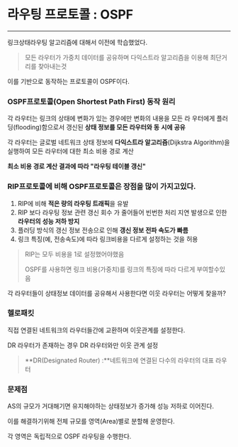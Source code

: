 # 라우팅 프로토콜 : OSPF

---

링크상태라우팅 알고리즘에 대해서 이전에 학습했었다. 

> 모든 라우터가 가중치 데이터를 공유하며 다익스트라 알고리즘을 이용해 최단거리를 찾아내는것



이를 기반으로 동작하는 프로토콜이 OSPF이다.



### OSPF프로토콜(Open Shortest Path First) 동작 원리

각 라우터는 링크의 상태에 변화가 있는 경우에만 변화의 내용을 모든 라
우터에게 플러딩(flooding)함으로서 갱신된 **상태 정보를 모든 라우터와 동**
**시에 공유**

각 라우터는 글로벌 네트워크 상태 정보에 **다익스트라 알고리즘**(Dijkstra 
Algorithm)을 실행하여 모든 라우터에 대한 최소 비용 경로 계산

**최소 비용 경로 계산 결과에 따라 "라우팅 테이블 갱신"**



### RIP프로토콜에 비해 OSPF프로토콜은 장점을 많이 가지고있다.

1. RIP에 비해 **적은 량의 라우팅 트래픽**을 유발
2. RIP 보다 라우팅 정보 관련 갱신 회수 가 줄어들어 빈번한 처리 지연 발생으로 인한 **라우터의 성능 저하 방지**
3. 플러딩 방식의 갱신 정보 전송으로 인해 **갱신 정보 전파 속도가 빠름**
4. 링크 특징(예, 전송속도)에 따라 링크비용을 다르게 설정하는 것을 허용

> RIP는 모두 비용을 1로 설정했어야했음
>
> OSPF를 사용하면 링크 비용(가중치)를 링크의 특징에 따라 다르게 부여할수있음



각 라우터들이 상태정보 데이터를 공유해서 사용한다면 이웃 라우터는 어떻게 찾을까?



### 헬로패킷

직접 연결된 네트워크의 라우터들간에 교환하며 이웃관계를 설정한다.

DR 라우터가 존재하는 경우 DR 라우터와만 이웃 관계 설정

> **DR(Designated Router) :**네트워크에 연결된 다수의 라우터의 대표 라우터



### 문제점

AS의 규모가 거대해기면 유지해야하는 상태정보가 증가해 성능 저하로 이어진다.

이를 해결하기위해 전체 규모를 영역(Area)별로 분할해 운영한다.

각 영역은 독립적으로 OSPF 라우팅을 수행한다.

